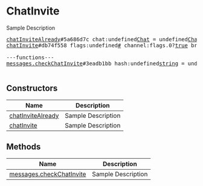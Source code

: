# ChatInvite

Sample Description

<pre>
<a href="../constructor/chatInviteAlready">chatInviteAlready</a>#5a686d7c chat:undefined<a href="../type/Chat.md">Chat</a> = undefined<a href="../type/ChatInvite.md">ChatInvite</a>;
<a href="../constructor/chatInvite">chatInvite</a>#db74f558 flags:undefined<a href="../type/#.md">#</a> channel:flags.0?<a href="../type/true.md">true</a> broadcast:flags.1?<a href="../type/true.md">true</a> public:flags.2?<a href="../type/true.md">true</a> megagroup:flags.3?<a href="../type/true.md">true</a> title:undefined<a href="../type/string.md">string</a> photo:undefined<a href="../type/ChatPhoto.md">ChatPhoto</a> participants_count:undefined<a href="../type/int.md">int</a> participants:flags.4?Vector&lt;<a href="../type/User.md">User</a>&gt; = undefined<a href="../type/ChatInvite.md">ChatInvite</a>;

---functions---
<a href="../method/messages.checkChatInvite">messages.checkChatInvite</a>#3eadb1bb hash:undefined<a href="../type/string.md">string</a> = undefined<a href="../type/ChatInvite.md">ChatInvite</a>;

</pre>

## Constructors

| Name | Description |
|------|-------------|
| [chatInviteAlready](../constructor/chatInviteAlready.md) | Sample Description |
| [chatInvite](../constructor/chatInvite.md) | Sample Description |

## Methods

| Name | Description |
|------|-------------|
| [messages.checkChatInvite](../method/messages.checkChatInvite.md) | Sample Description |
